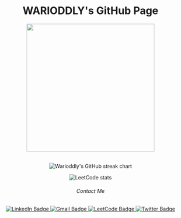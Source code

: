 

<div id="header" align="center">
  <h1>WARIODDLY's GitHub Page</h1>
  <img src="https://media.giphy.com/media/bJ4TVNYNUympPgcpem/giphy.gif" width="350"/>
</div>


<br />


<div id="statistics" align="center">
  <p><img src="https://github-readme-streak-stats.herokuapp.com/?user=warioddly&amp;theme=dark" alt="Warioddly's GitHub streak chart"></p>
  <p><img src="https://leetcode.card.workers.dev/?username=warioddly&amp" alt="LeetCode stats"></p>
</div>

<div id="badges" align="center">
  
  <div id="badge_header" align="center">
    <h6 align="center">Contact Me</h6>
  </div>
  
   <a href="https://www.linkedin.com/in/warioddly/" target="_new">
      <img src="https://img.shields.io/badge/Linkedin-WARIODDLY-blue?logo=Linkedin" alt="LinkedIn Badge"/>
  </a>
  <a href="mailto: warioddly@gmail.com" target="_new">
    <img src="https://img.shields.io/badge/Gmail-WARIODDLY-red?logo=Gmail" alt="Gmail Badge"/>
  </a>
  <a href="https://leetcode.com/warioddly/" target="_new">
    <img src="https://img.shields.io/badge/LeetCode-WARIODDLY-yellow?logo=Leetcode" alt="LeetCode Badge">
  </a>
  <a href="https://twitter.com/IBekeev" target="_new">
    <img src="https://img.shields.io/badge/twitter-WARIODDLY-blue?logo=twitter" alt="Twitter Badge"/>
  </a>
</div>

<br />
<!--
![statistic](https://github-readme-stats.vercel.app/api?username=warioddly&&show_icons=true&&theme=tokyonight)
-->
